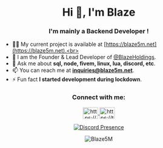 <h1 align="center">Hi 👋, I'm Blaze </h1>
<h3 align="center">I'm mainly a Backend Developer !</h3>


- 👨‍💻 My current project is available at [https://blaze5m.net](https://blaze5m.net).<br>
- 📝 I am the Founder & Lead Developer of [@BlazeHoldings](https://github.com/BlazeHoldings).<br>
- 💬 Ask me about **sql, node, fivem, linux, lua, discord, etc**.<br>
- 📫 You can reach me at **inquiries@blaze5m.net**.<br>
- ⚡ Fun fact **I started development during lockdown**.<br>

<h3 align="center">Connect with me:</h3>
<p align="center">
  <a href="https://discord.com/users/1070689080188346368" target="blank">
    <img align="center" src="https://raw.githubusercontent.com/rahuldkjain/github-profile-readme-generator/master/src/images/icons/Social/discord.svg" alt="https://discord.gg/" height="30" width="40" />
  </a>
  <a href="https://twitter.com/blaze5M" target="blank">
    <img align="center" src="https://raw.githubusercontent.com/rahuldkjain/github-profile-readme-generator/master/src/images/icons/Social/twitter.svg" alt="https://twitter.com/" height="30" width="40" />
  </a>
</p>

<p align="center">
  <a href="https://discord.com/users/1070689080188346368">
    <img src="https://lanyard.cnrad.dev/api/1070689080188346368" alt="Discord Presence" />
  </a>
</p>

<p align="center">
  <img align="center" src="https://github-readme-streak-stats.herokuapp.com/?user=Blaze5M&" alt="Blaze5M" />
</p>
